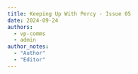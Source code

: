 ```yaml
---
title: Keeping Up With Percy - Issue 05
date: 2024-09-24
authors:
  - vp-comms
  - admin
author_notes:
  - "Author"
  - "Editor"
---
```

